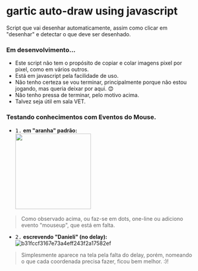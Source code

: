 # gartic auto-draw using javascript

Script que vai desenhar automaticamente, assim como clicar em "desenhar" e detectar o que deve ser desenhado.

### Em desenvolvimento...

- Este script não tem o propósito de copiar e colar imagens pixel por pixel, como em vários outros.
- Está em javascript pela facilidade de uso.
- Não tenho certeza se vou terminar, principalmente porque não estou jogando, mas queria deixar por aqui. 😊
- Não tenho pressa de terminar, pelo motivo acima.
- Talvez seja útil em sala VET.

### Testando conhecimentos com Eventos do Mouse.


- <samp>1.</samp> **em "aranha" padrão:** <br>
<img src="https://user-images.githubusercontent.com/70059776/144703522-be2cd1d0-6783-439d-bcea-c767f13fb222.gif"
height="200" weidth="100"/><br>
> Como observado acima, ou faz-se em dots, one-line ou adiciono evento "mouseup", que está em falta.

- <samp>2.</samp> **escrevendo "Danieli" (no delay):** <br>
![b31fccf3167e73a4eff243f2a17582ef](https://user-images.githubusercontent.com/70059776/144724860-f9446af0-8ea1-44c6-b9cd-46295044b70d.gif)<br>
> Simplesmente aparece na tela pela falta do delay, porém, nomeando o que cada coordenada precisa fazer, ficou bem melhor. :)!
